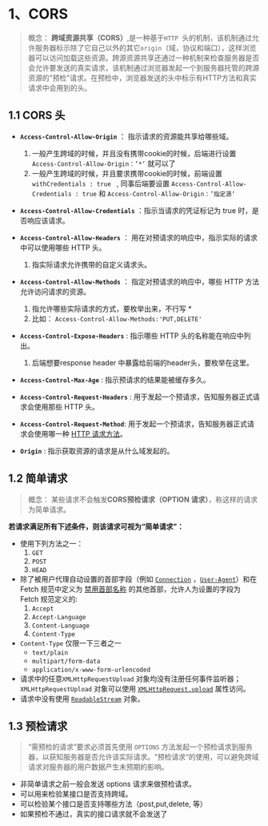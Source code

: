 # 1、CORS

> 概念： **跨域资源共享（CORS）**,是一种基于`HTTP `头的机制，该机制通过允许服务器标示除了它自己以外的其它`origin`（域，协议和端口），这样浏览器可以访问加载这些资源。跨源资源共享还通过一种机制来检查服务器是否会允许要发送的真实请求，该机制通过浏览器发起一个到服务器托管的跨源资源的"预检"请求。在预检中，浏览器发送的头中标示有HTTP方法和真实请求中会用到的头。

## 1.1 CORS 头

- **`Access-Control-Allow-Origin`** ： 指示请求的资源能共享给哪些域。
  1. 一般产生跨域的时候，并且没有携带cookie的时候，后端进行设置 `Access-Control-Allow-Origin：’*‘` 就可以了 
  2. 一般产生跨域的时候，并且要求携带cookie的时候，前端设置 `withCredentials : true ` , 同事后端要设置 `Access-Control-Allow-Credentials : true` 和  `Access-Control-Allow-Origin：’指定源‘`
- **`Access-Control-Allow-Credentials`** ：指示当请求的凭证标记为 true 时，是否响应该请求。

- **`Access-Control-Allow-Headers`** ： 用在对预请求的响应中，指示实际的请求中可以使用哪些 HTTP 头。
  1. 指实际请求允许携带的自定义请求头。
- **`Access-Control-Allow-Methods`** ： 指定对预请求的响应中，哪些 HTTP 方法允许访问请求的资源。
  1. 指允许哪些实际请求的方式，要枚举出来，不行写 * 
  2. 比如： `Access-Control-Allow-Methods:'PUT,DELETE'`
- **`Access-Control-Expose-Headers`** :  指示哪些 HTTP 头的名称能在响应中列出。
  1. 后端想要response header 中暴露给前端的header头，要枚举在这里。
- **`Access-Control-Max-Age`** : 指示预请求的结果能被缓存多久。
- **`Access-Control-Request-Headers`**  :  用于发起一个预请求，告知服务器正式请求会使用那些 HTTP 头。
- **`Access-Control-Request-Method`**:  用于发起一个预请求，告知服务器正式请求会使用哪一种 [HTTP 请求方法](https://developer.mozilla.org/zh-CN/docs/Web/HTTP/Methods)。
- **`Origin`** : 指示获取资源的请求是从什么域发起的。

## 1.2 简单请求

> 概念： 某些请求不会触发**CORS预检请求（OPTION 请求）**，称这样的请求为简单请求。

**若请求满足所有下述条件，则该请求可视为“简单请求”：**

- 使用下列方法之一： 
  1. `GET`
  2. `POST`
  3. `HEAD`
- 除了被用户代理自动设置的首部字段（例如 [`Connection`](https://developer.mozilla.org/zh-CN/docs/Web/HTTP/Headers/Connection) ，[`User-Agent`](https://developer.mozilla.org/zh-CN/docs/Web/HTTP/Headers/User-Agent)）和在 Fetch 规范中定义为 [禁用首部名称](https://fetch.spec.whatwg.org/#forbidden-header-name) 的其他首部，允许人为设置的字段为 Fetch 规范定义的:
  1. `Accept`
  2. `Accept-Language`
  3. `Content-Language`
  4. `Content-Type`
- `Content-Type` 仅限一下三者之一
  - `text/plain`
  - `multipart/form-data`
  - `application/x-www-form-urlencoded`
- 请求中的任意`XMLHttpRequestUpload` 对象均没有注册任何事件监听器；`XMLHttpRequestUpload` 对象可以使用 [`XMLHttpRequest.upload`](https://developer.mozilla.org/zh-CN/docs/Web/API/XMLHttpRequest/upload) 属性访问。
- 请求中没有使用 [`ReadableStream`](https://developer.mozilla.org/zh-CN/docs/Web/API/ReadableStream) 对象。

## 1.3 预检请求

> “需预检的请求”要求必须首先使用 `OPTIONS`  方法发起一个预检请求到服务器，以获知服务器是否允许该实际请求。"预检请求“的使用，可以避免跨域请求对服务器的用户数据产生未预期的影响。

- 非简单请求之前一般会发送 options 请求来做预检请求。
- 可以用来检验某接口是否支持跨域。
- 可以检验某个接口是否支持哪些方法（post,put,delete, 等）
- 如果预检不通过，真实的接口请求就不会发送了

